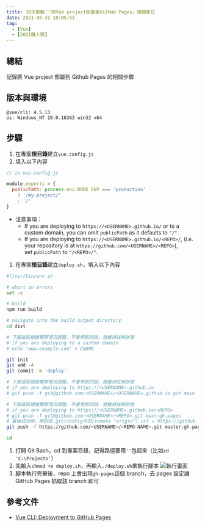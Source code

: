 ```yaml
---
title: 30天挑戰：「將Vue project部屬至GitHub Pages」相關筆記
date: 2021-08-31 10:05:53
tag:
  - [Vue]
  - [2021鐵人賽]
---
```


## 總結

記錄將 Vue project 部屬到 Github Pages 的相關步驟

## 版本與環境

```
@vue/cli: 4.5.13
os: Windows_NT 10.0.18363 win32 x64
```

## 步驟

1. 在專案**根目錄**建立`vue.config.js`
1. 填入以下內容

```js
// in vue.config.js

module.exports = {
  publicPath: process.env.NODE_ENV === 'production'
    ? '/my-project/'
    : '/'
}
```

- 注意事項：
  - If you are deploying to `https://<USERNAME>.github.io/` or to a custom domain, you can omit `publicPath` as it defaults to `"/"`.
  - If you are deploying to `https://<USERNAME>.github.io/<REPO>/`, (i.e. your repository is at `https://github.com/<USERNAME>/<REPO>`), set `publicPath` to `"/<REPO>/"`.

1. 在專案**根目錄**建立`deploy.sh`，填入以下內容

```bash
#!/usr/bin/env sh

# abort on errors
set -e

# build
npm run build

# navigate into the build output directory
cd dist

# 下面這區根據實際情況調整，不會用到的話，就維持註解狀態
# if you are deploying to a custom domain
# echo 'www.example.com' > CNAME

git init
git add -A
git commit -m 'deploy'

# 下面這區根據實際情況調整，不會用到的話，就維持註解狀態
# if you are deploying to https://<USERNAME>.github.io
# git push -f git@github.com:<USERNAME>/<USERNAME>.github.io.git main

# 下面這區根據實際情況調整，不會用到的話，就維持註解狀態
# if you are deploying to https://<USERNAME>.github.io/<REPO>
# git push -f git@github.com:<USERNAME>/<REPO>.git main:gh-pages
# 最後成功時，用的是.git/config中的[remote "origin"] url = https://github.com/<USERNAME>/<REPO-NAME>.git
git push -f https://github.com/<USERNAME>/<REPO-NAME>.git master:gh-pages

cd -
```

1. 打開 Git Bash，cd 到專案目錄，記得路徑要用`''`包起來（比如`cd 'C:\Projects'`）
1. 先輸入`chmod +x deploy.sh`，再輸入`./deploy.sh`來執行腳本
   ![執行畫面](/2021/ithome2021-14-deploy-vue-project-to-github-page/gitBash.png)
1. 腳本執行完畢後，repo 上會出現`gh-pages`這個 branch，去 pages 設定讓 GitHub Pages 抓取該 branch 即可

## 參考文件

- [Vue CLI: Deployment to GitHub Pages](https://cli.vuejs.org/guide/deployment.html#github-pages)
